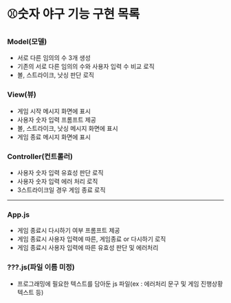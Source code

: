 # ⚾숫자 야구 기능 구현 목록

### Model(모델)
- 서로 다른 임의의 수 3개 생성
- 기존의 서로 다른 임의의 수와 사용자 입력 수 비교 로직
- 볼, 스트라이크, 낫싱 판단 로직

### View(뷰)
- 게임 시작 메시지 화면에 표시
- 사용자 숫자 입력 프롬프트 제공
- 볼, 스트라이크, 낫싱 메시지 화면에 표시
- 게임 종료 메시지 화면에 표시

### Controller(컨트롤러)
- 사용자 숫자 입력 유효성 판단 로직
- 사용자 숫자 입력 에러 처리 로직
-  3스트라이크일 경우 게임 종료 로직

---
### App.js
- 게임 종료시 다시하기 여부 프롬프트 제공
- 게임 종료시 사용자 입력에 따른, 게임종료 or 다시하기 로직
- 게임 종료시 사용자 입력에 따른 유효성 판단 및 에러처리

### ???.js(파일 이름 미정)
- 프로그래밍에 필요한 텍스트를 담아둔 js 파일(ex :  에러처리 문구 및 게임 진행상황 텍스트 등)

